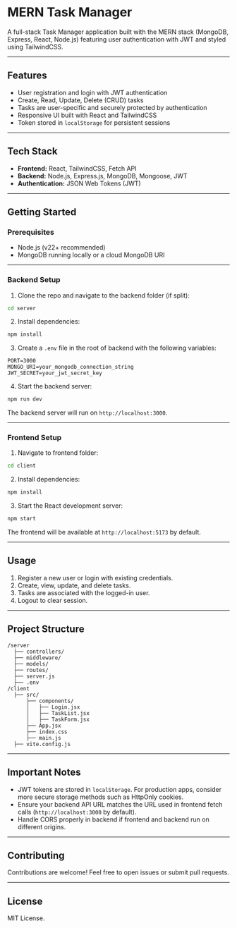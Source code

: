 
# MERN Task Manager

A full-stack Task Manager application built with the MERN stack (MongoDB, Express, React, Node.js) featuring user authentication with JWT and styled using TailwindCSS.

---

## Features

- User registration and login with JWT authentication
- Create, Read, Update, Delete (CRUD) tasks
- Tasks are user-specific and securely protected by authentication
- Responsive UI built with React and TailwindCSS
- Token stored in `localStorage` for persistent sessions

---

## Tech Stack

- **Frontend:** React, TailwindCSS, Fetch API
- **Backend:** Node.js, Express.js, MongoDB, Mongoose, JWT
- **Authentication:** JSON Web Tokens (JWT)

---

## Getting Started

### Prerequisites

- Node.js (v22+ recommended)
- MongoDB running locally or a cloud MongoDB URI

---

### Backend Setup

1. Clone the repo and navigate to the backend folder (if split):

```bash
cd server
```

2. Install dependencies:

```bash
npm install
```

3. Create a `.env` file in the root of backend with the following variables:

```env
PORT=3000
MONGO_URI=your_mongodb_connection_string
JWT_SECRET=your_jwt_secret_key
```

4. Start the backend server:

```bash
npm run dev
```

The backend server will run on `http://localhost:3000`.

---

### Frontend Setup

1. Navigate to frontend folder:

```bash
cd client
```

2. Install dependencies:

```bash
npm install
```

3. Start the React development server:

```bash
npm start
```

The frontend will be available at `http://localhost:5173` by default.

---

## Usage

1. Register a new user or login with existing credentials.
2. Create, view, update, and delete tasks.
3. Tasks are associated with the logged-in user.
4. Logout to clear session.

---

## Project Structure

```
/server
  ├── controllers/
  ├── middleware/
  ├── models/
  ├── routes/
  ├── server.js
  ├── .env
/client
  ├── src/
      ├── components/
      │   ├── Login.jsx
      │   ├── TaskList.jsx
      │   ├── TaskForm.jsx
      ├── App.jsx
      ├── index.css
      ├── main.js
  ├── vite.config.js
```

---

## Important Notes

- JWT tokens are stored in `localStorage`. For production apps, consider more secure storage methods such as HttpOnly cookies.
- Ensure your backend API URL matches the URL used in frontend fetch calls (`http://localhost:3000` by default).
- Handle CORS properly in backend if frontend and backend run on different origins.

---

## Contributing

Contributions are welcome! Feel free to open issues or submit pull requests.

---

## License

MIT License.

